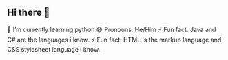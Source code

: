 ## Hi there 👋

🌱 I’m currently learning python
😄 Pronouns: He/Him
⚡ Fun fact: Java and C# are the languages i know.
⚡ Fun fact: HTML is the markup language and CSS stylesheet language i know.

<!--
**Yuanthewan/Yuanthewan** is a ✨ _special_ ✨ repository because its `README.md` (this file) appears on your GitHub profile.

Here are some ideas to get you started:

- 🔭 I’m currently working on ...
- 🌱 I’m currently learning ...
- 👯 I’m looking to collaborate on ...
- 🤔 I’m looking for help with ...
- 💬 Ask me about ...
- 📫 How to reach me: ...
- 😄 Pronouns: ...
- ⚡ Fun fact: ...
-->
